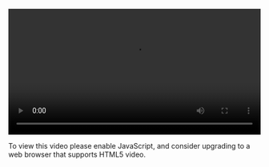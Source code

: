 <video controls="" style="width: 100%; display: block;"><source src="http://o86bpj665.bkt.clouddn.com/meteor-react-bird/21-message-list.mp4" type="video/mp4"><p>To view this video please enable JavaScript, and consider upgrading to a web browser that supports HTML5 video.</p></video>

